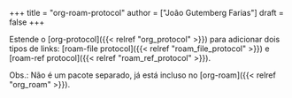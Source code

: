 +++
title = "org-roam-protocol"
author = ["João Gutemberg Farias"]
draft = false
+++

Estende o [org-protocol]({{< relref "org_protocol" >}}) para adicionar dois tipos de links: [roam-file protocol]({{< relref "roam_file_protocol" >}}) e [roam-ref protocol]({{< relref "roam_ref_protocol" >}}).

Obs.: Não é um pacote separado, já está incluso no [org-roam]({{< relref "org_roam" >}}).
